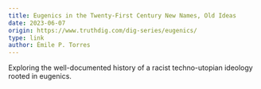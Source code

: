```yaml
---
title: Eugenics in the Twenty-First Century New Names, Old Ideas
date: 2023-06-07
origin: https://www.truthdig.com/dig-series/eugenics/
type: link
author: Émile P. Torres
---
```


Exploring the well-documented history of a racist techno-utopian ideology rooted in eugenics.